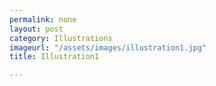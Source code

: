 ```yaml
---
permalink: none
layout: post
category: Illustrations
imageurl: "/assets/images/illustration1.jpg"
title: Illustration1

---
```


